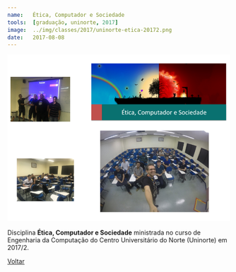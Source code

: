 ```yaml
---
name:  	Ética, Computador e Sociedade
tools: 	[graduação, uninorte, 2017]
image: 	../img/classes/2017/uninorte-etica-20172.png
date: 	2017-08-08
---
```


![](../img/classes/2017/uninorte-etica-20172.png)

Disciplina **Ética, Computador e Sociedade** ministrada no curso de Engenharia da Computação do Centro Universitário do Norte (Uninorte) em 2017/2.

<p class="text-center">
	<a class="btn btn-outline-primary mt-1" href="{{ site.baseurl }}/classes/">Voltar</a>
</p>
